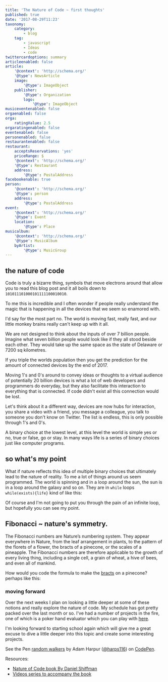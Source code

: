 ```yaml
---
title: 'The Nature of Code ~ first thoughts'
published: true
date: '2017-08-29T11:23'
taxonomy:
    category:
        - blog
    tag:
        - javascript
        - Ideas
        - code
twittercardoptions: summary
articleenabled: false
article:
    '@context': 'http://schema.org/'
    '@type': NewsArticle
    image:
        '@type': ImageObject
    publisher:
        '@type': Organization
        logo:
            '@type': ImageObject
musiceventenabled: false
orgaenabled: false
orga:
    ratingValue: 2.5
orgaratingenabled: false
eventenabled: false
personenabled: false
restaurantenabled: false
restaurant:
    acceptsReservations: 'yes'
    priceRange: $
    '@context': 'http://schema.org/'
    '@type': Restaurant
    address:
        '@type': PostalAddress
facebookenable: true
person:
    '@context': 'http://schema.org/'
    '@type': person
    address:
        '@type': PostalAddress
event:
    '@context': 'http://schema.org/'
    '@type': Event
    location:
        '@type': Place
musicalbum:
    '@context': 'http://schema.org/'
    '@type': MusicAlbum
    byArtist:
        '@type': MusicGroup
---
```


## the nature of code 
 
Code is truly a bizarre thing, symbols that move electrons around that allow you to read this blog post and it all boils down to ```101011101000101111100010010```.  
 
To me this is incredible and I often wonder if people really understand the magic that is happening in all the devices that we seem so enamored with. 
 
I'd say for the most part no. The world is moving fast, really fast, and our little monkey brains really can't keep up with it all.  
 
We are not designed to think about the inputs of over 7 billion people. Imagine what seven billion people would look like if they all stood beside each other. They would take up the same space as the state of Delaware or 7200 sq kilometres. 
 
If you triple the worlds population then you get the prediction for the amount of connected devices by the end of 2017. 
 
Moving 1's and 0's around to convey ideas or thoughts to a virtual audience of potentially 20 billion devices is what a lot of web developers and programmers do everyday, but they also facilitate this interaction to everything that is connected. If code didn't exist all this connection would be lost.  
 
Let's think about it a different way, devices are now hubs for interaction, you share a video with a friend, you message a colleague, you talk to someone you don't know on Twitter. The list is endless, this is only possible through 1's and 0's.  
 
A binary choice at the lowest level, at this level the world is simple yes or no, true or false, go or stay. In many ways life is a series of binary choices just like computer programs. 
 
## so what's my point 
 
What if nature reflects this idea of multiple binary choices that ultimately lead to the nature of reality. To me a lot of things around us seem programmed. The world is spinning and in a loop around the sun, the sun is in a loop around the galaxy and so on. They are in `while` loops `while(exists){life}` kind of like this: 
 
<script async src="//jsfiddle.net/harps116/rLhLmnjj/1/embed/js,result/"></script> 
 
Of course and I'm not going to put you through the pain of an infinite loop, but hopefully you can see my point. 
 
## Fibonacci ~ nature's symmetry. 
 
The Fibonacci numbers are Nature’s numbering system. They appear everywhere in Nature, from the leaf arrangement in plants, to the pattern of the florets of a flower, the bracts of a pinecone, or the scales of a pineapple. The Fibonacci numbers are therefore applicable to the growth of every living thing, including a single cell, a grain of wheat, a hive of bees, and even all of mankind. 
 
How would you code the formula to make the [bracts](https://en.wikipedia.org/wiki/Bract) on a pinecone? perhaps  like this:  
 
<script async src="//jsfiddle.net/harps116/uu9s362a/1/embed/js,result/"></script> 
 
 
### moving forward 
 
Over the next weeks I plan on looking a little deeper at some of these notions and really explore the nature of code. My schedule has got pretty packed over the last month or so. I've had a number of projects in the fire, one of which is a poker hand evaluator which you can play with [here](https://harps116.github.io/poker-evaluator/).

I'm looking forward to starting school again which will give me a great excuse to dive a little deeper into this topic and create some interesting projects.

<p data-height="265" data-theme-id="0" data-slug-hash="oedBpm" data-default-tab="js,result" data-user="harps116" data-embed-version="2" data-pen-title="random walkers" class="codepen">See the Pen <a href="https://codepen.io/harps116/pen/oedBpm/">random walkers</a> by Adam Harpur (<a href="https://codepen.io/harps116">@harps116</a>) on <a href="https://codepen.io">CodePen</a>.</p>
<script async src="https://production-assets.codepen.io/assets/embed/ei.js"></script>

Resources:

- [Nature of Code book By Daniel Shiffman](http://natureofcode.com/)
- [Videos series to accompany the book](https://www.youtube.com/playlist?list=PLRqwX-V7Uu6YVljJvFRCyRM6mmF5wMPeE)